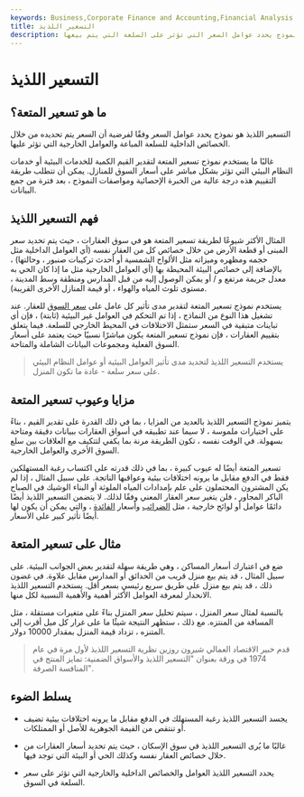 ```yaml
---
keywords: Business,Corporate Finance and Accounting,Financial Analysis
title: التسعير اللذيذ
description: التسعير اللذيذ هو نموذج يحدد عوامل السعر التي تؤثر على السلعة التي يتم بيعها.
---
```


# التسعير اللذيذ
## ما هو تسعير المتعة؟

التسعير اللذيذ هو نموذج يحدد عوامل السعر وفقًا لفرضية أن السعر يتم تحديده من خلال الخصائص الداخلية للسلعة المباعة والعوامل الخارجية التي تؤثر عليها.

غالبًا ما يستخدم نموذج تسعير المتعة لتقدير القيم الكمية للخدمات البيئية أو خدمات النظام البيئي التي تؤثر بشكل مباشر على أسعار السوق للمنازل. يمكن أن تتطلب طريقة التقييم هذه درجة عالية من الخبرة الإحصائية ومواصفات النموذج ، بعد فترة من جمع البيانات.

## فهم التسعير اللذيذ

المثال الأكثر شيوعًا لطريقة تسعير المتعة هو في سوق العقارات ، حيث يتم تحديد سعر المبنى أو قطعة الأرض من خلال خصائص كل من العقار نفسه (أي العوامل الداخلية مثل حجمه ومظهره وميزاته مثل الألواح الشمسية أو أحدث تركيبات صنبور ، وحالتها) ، بالإضافة إلى خصائص البيئة المحيطة بها (أي العوامل الخارجية مثل ما إذا كان الحي به معدل جريمة مرتفع و / أو يمكن الوصول إليه من قبل المدارس ومنطقة وسط المدينة ، مستوى تلوث المياه والهواء ، أو قيمة المنازل الأخرى القريبة).

يستخدم نموذج تسعير المتعة لتقدير مدى تأثير كل عامل على [سعر السوق](/market-price) للعقار. عند تشغيل هذا النوع من النماذج ، إذا تم التحكم في العوامل غير البيئية (ثابتة) ، فإن أي تباينات متبقية في السعر ستمثل الاختلافات في المحيط الخارجي للسلعة. فيما يتعلق بتقييم العقارات ، فإن نموذج تسعير المتعة يكون مباشرًا نسبيًا حيث يعتمد على أسعار السوق الفعلية ومجموعات البيانات الشاملة والمتاحة.

> يستخدم التسعير اللذيذ لتحديد مدى تأثير العوامل البيئية أو عوامل النظام البيئي على سعر سلعة - عادة ما تكون المنزل.

>

## مزايا وعيوب تسعير المتعة

يتميز نموذج التسعير اللذيذ بالعديد من المزايا ، بما في ذلك القدرة على تقدير القيم ، بناءً على اختيارات ملموسة ، لا سيما عند تطبيقه في أسواق العقارات ببيانات دقيقة ومتاحة بسهولة. في الوقت نفسه ، تكون الطريقة مرنة بما يكفي لتتكيف مع العلاقات بين سلع السوق الأخرى والعوامل الخارجية.

تسعير المتعة أيضًا له عيوب كبيرة ، بما في ذلك قدرته على اكتساب رغبة المستهلكين فقط في الدفع مقابل ما يرونه اختلافات بيئية وعواقبها الناتجة. على سبيل المثال ، إذا لم يكن المشترون المحتملون على علم بإمدادات المياه الملوثة أو البناء الوشيك في الصباح الباكر المجاور ، فلن يتغير سعر العقار المعني وفقًا لذلك. لا يتضمن التسعير اللذيذ أيضًا دائمًا عوامل أو لوائح خارجية ، مثل [الضرائب](/taxes) وأسعار [الفائدة](/interestrate) ، والتي يمكن أن يكون لها أيضًا تأثير كبير على الأسعار.

## مثال على تسعير المتعة

ضع في اعتبارك أسعار المساكن ، وهي طريقة سهلة لتقدير بعض الجوانب البيئية. على سبيل المثال ، قد يتم بيع منزل قريب من الحدائق أو المدارس مقابل علاوة. في غضون ذلك ، قد يتم بيع منزل على طريق سريع رئيسي بسعر أقل. يستخدم التسعير اللذيذ الانحدار لمعرفة العوامل الأكثر أهمية والأهمية النسبية لكل منها.

بالنسبة لمثال سعر المنزل ، سيتم تحليل سعر المنزل بناءً على متغيرات مستقلة ، مثل المسافة من المنتزه. مع ذلك ، ستظهر النتيجة شيئًا ما على غرار كل ميل أقرب إلى المتنزه ، تزداد قيمة المنزل بمقدار 10000 دولار.

> قدم خبير الاقتصاد العمالي شيرون روزين نظرية التسعير اللذيذ لأول مرة في عام 1974 في ورقة بعنوان "التسعير اللذيذ والأسواق الضمنية: تمايز المنتج في المنافسة الصرفة".

>

## يسلط الضوء

- يجسد التسعير اللذيذ رغبة المستهلك في الدفع مقابل ما يرونه اختلافات بيئية تضيف أو تنتقص من القيمة الجوهرية للأصل أو الممتلكات.

- غالبًا ما يُرى التسعير اللذيذ في سوق الإسكان ، حيث يتم تحديد أسعار العقارات من خلال خصائص العقار نفسه وكذلك الحي أو البيئة التي توجد فيها.

- يحدد التسعير اللذيذ العوامل والخصائص الداخلية والخارجية التي تؤثر على سعر السلعة في السوق.

